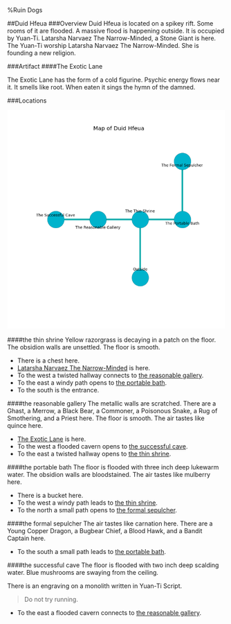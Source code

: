 %Ruin Dogs

##Duid Hfeua
###Overview
Duid Hfeua is located on a spikey rift. Some rooms of it are flooded. A massive flood is happening outside. It is occupied by Yuan-Ti. <a name="Latarsha-Narvaez-The-Narrow-Minded"></a>Latarsha Narvaez The Narrow-Minded, a Stone Giant is here. The Yuan-Ti worship Latarsha Narvaez The Narrow-Minded. She  is founding a new religion. 



###Artifact
####<a name="The-Exotic-Lane"></a>The Exotic Lane


The Exotic Lane has the form of a cold figurine. Psychic energy flows near it. It smells like root. When eaten it sings the hymn of the damned. 





###Locations


![](../v2/images/Duid-Hfeua.png)

####<a name="the-thin-shrine"></a>the thin shrine
Yellow razorgrass is decaying in a patch on the floor. The obsidion walls are unsettled. The floor is smooth. 



* There is a chest here.
* [Latarsha Narvaez The Narrow-Minded](#Latarsha-Narvaez-The-Narrow-Minded) is here.
* To the west a twisted hallway connects to [the reasonable gallery](#the-reasonable-gallery).
* To the east a windy path opens to [the portable bath](#the-portable-bath).
* To the south is the entrance.


####<a name="the-reasonable-gallery"></a>the reasonable gallery
The metallic walls are scratched. There are a Ghast, a Merrow, a Black Bear, a Commoner, a Poisonous Snake, a Rug of Smothering, and a Priest here. The floor is smooth. The air tastes like quince here. 



* [The Exotic Lane](#The-Exotic-Lane) is here.
* To the west a flooded cavern opens to [the successful cave](#the-successful-cave).
* To the east a twisted hallway opens to [the thin shrine](#the-thin-shrine).


####<a name="the-portable-bath"></a>the portable bath
The floor is flooded with three inch deep lukewarm water. The obsidion walls are bloodstained. The air tastes like mulberry here. 



* There is a bucket here.
* To the west a windy path leads to [the thin shrine](#the-thin-shrine).
* To the north a small path opens to [the formal sepulcher](#the-formal-sepulcher).


####<a name="the-formal-sepulcher"></a>the formal sepulcher
The air tastes like carnation here. There are a Young Copper Dragon, a Bugbear Chief, a Blood Hawk, and a Bandit Captain here. 



* To the south a small path leads to [the portable bath](#the-portable-bath).


####<a name="the-successful-cave"></a>the successful cave
The floor is flooded with two inch deep scalding water. Blue mushrooms are swaying from the ceiling. 

There is an engraving on a monolith written in Yuan-Ti Script. 

> Do not try running.
>


* To the east a flooded cavern connects to [the reasonable gallery](#the-reasonable-gallery).


